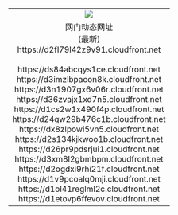 ﻿<table>
  <tr></tr>
  <tr><td colspan=2 align=center><img src="https://d2fl79l42z9v91.cloudfront.net/Up/oGate.jpg" /></td></tr>
  <tr><td colspan=2 align=center>网门动态网址<br/>(最新)
<br>https://d2fl79l42z9v91.cloudfront.net
<br/>
<br>https://ds84abcqys1ce.cloudfront.net
<br>https://d3imzlbpacon8k.cloudfront.net
<br>https://d3n1907gx6v06r.cloudfront.net
<br>https://d36zvajx1xd7n5.cloudfront.net
<br>https://d1cs2w1x490f4p.cloudfront.net
<br>https://d24qw29b476c1b.cloudfront.net
<br>https://dx8zlpowi5vn5.cloudfront.net
<br>https://d2s134kjkwoo1b.cloudfront.net
<br>https://d26pr9pdsrjui1.cloudfront.net
<br>https://d3xm8l2gbmbpm.cloudfront.net
<br>https://d2ogdxi9rhi21f.cloudfront.net
<br>https://d1v9pcoalq0mji.cloudfront.net
<br>https://d1ol41reglml2c.cloudfront.net
<br>https://d1etovp6ffevov.cloudfront.net
    </td>
  </tr>
</table>
